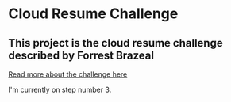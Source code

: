 # Cloud Resume Challenge

## This project is the cloud resume challenge described by Forrest Brazeal

[Read more about the challenge here](https://cloudresumechallenge.dev/docs/the-challenge/aws/)

I'm currently on step number 3.
